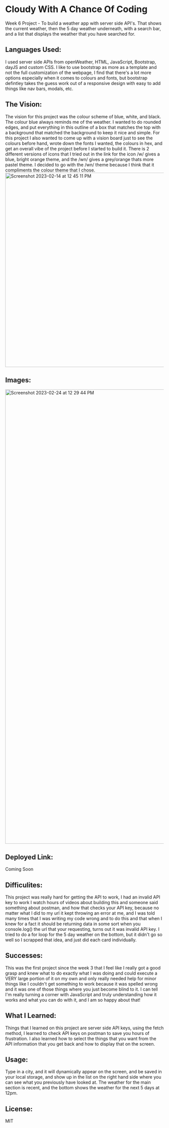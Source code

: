 # Cloudy With A Chance Of Coding
Week 6 Project - To build a weather app with server side API's.
That shows the current weather, then the 5 day weather underneath, with a search bar, and a list that displays the weather that you have searched for. 

## Languages Used:
I used server side APIs from openWeather, HTML, JavaScript, Bootstrap, dayJS and custom CSS.
I like to use bootstrap as more as a template and not the full customization of the webpage, I find that there's a lot more options especially when it comes to colours and fonts, but bootstrap defintley takes the guess work out of a responsive design with easy to add things like nav bars, modals, etc. 

## The Vision:
The vision for this project was the colour scheme of blue, white, and black. The colour blue always reminds me of the weather. I wanted to do rounded edges, and put everything in this outline of a box that matches the top with a background that matched the background to keep it nice and simple. For this project I also wanted to come up with a vision board just to see the colours before hand, wrote down the fonts I wanted, the colours in hex, and get an overall vibe of the project before I started to build it.
There is 2 different versions of icons that I tried out in the link for the icon /w/ gives a blue, bright orange theme, and the /wn/ gives a grey/orange thats more pastel theme. I decided to go with the /wn/ theme because I think that it compliments the colour theme that I chose. 
<img width="618" alt="Screenshot 2023-02-14 at 12 45 11 PM" src="https://user-images.githubusercontent.com/109821108/218802206-08738ad4-b0cc-4df4-9095-d0aaeb59b199.png">


## Images:
<img width="1445" alt="Screenshot 2023-02-24 at 12 29 44 PM" src="https://user-images.githubusercontent.com/109821108/221234030-31e0fbbd-e8e6-4a80-9092-b0558aefb7f9.png">


## Deployed Link:
Coming Soon

## Difficulites:
This project was really hard for getting the API to work, I had an invalid API key to work I watch hours of videos about building this and someone said something about postman, and how that checks your API key, because no matter what I did to my url it kept throwing an error at me, and I was told many times that I was writing my code wrong and to do this and that when I knew for a fact it should be returning data in some sort when you console.log() the url that your requesting, turns out it was invalid API key. 
I tried to do a for loop for the 5 day weather on the bottom, but it didn't go so well so I scrapped that idea, and just did each card individually. 

## Successes:
This was the first project since the week 3 that I feel like I really got a good grasp and knew what to do exactly what I was doing and could execute a VERY large portion of it on my own and only really needed help for minor things like I couldn't get something to work because it was spelled wrong and it was one of those things where you just become blind to it. I can tell I'm really turning a corner with JavaScript and truly understanding how it works and what you can do with it, and I am so happy about that!

## What I Learned:
Things that I learned on this project are server side API keys, using the fetch method, I learned to check API keys on postman to save you hours of frustration. I also learned how to select the things that you want from the API information that you get back and how to display that on the screen.

## Usage:
Type in a city, and it will dynamically appear on the screen, and be saved in your local storage, and show up in the list on the right hand side where you can see what you previously have looked at. The weather for the main section is recent, and the bottom shows the weather for the next 5 days at 12pm.

## License: 
MIT
